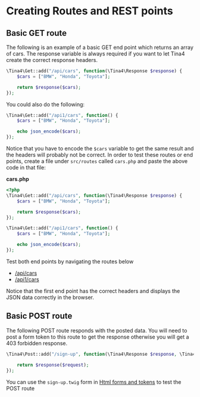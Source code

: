 # Creating Routes and REST points


## Basic GET route

The following is an example of a basic GET end point which returns an array of cars.  The response variable is always required if you want to let Tina4 create the correct response headers.

```php
\Tina4\Get::add("/api/cars", function(\Tina4\Response $response) {
    $cars = ["BMW", "Honda", "Toyota"];

    return $response($cars);
});
```

You could also do the following:

```php
\Tina4\Get::add("/api1/cars", function() {
    $cars = ["BMW", "Honda", "Toyota"];

    echo json_encode($cars);
});
```

Notice that you have to encode the `$cars` variable to get the same result and the headers will probably not be correct.
In order to test these routes or end points, create a file under `src/routes` called `cars.php` and paste the above code in that file:

**cars.php**
```php
<?php
\Tina4\Get::add("/api/cars", function(\Tina4\Response $response) {
    $cars = ["BMW", "Honda", "Toyota"];

    return $response($cars);
});

\Tina4\Get::add("/api1/cars", function() {
    $cars = ["BMW", "Honda", "Toyota"];

    echo json_encode($cars);
});
```
Test both end points by navigating the routes below

- [/api/cars](http://127.0.0.1:7145/api/cars)
- [/api1/cars](http://127.0.0.1:7145/api1/cars)

Notice that the first end point has the correct headers and displays the JSON data correctly in the browser.

## Basic POST route

The following POST route responds with the posted data.  You will need to post a form token to this route to get the response otherwise you will get a 403 forbidden response.

```php
\Tina4\Post::add("/sign-up", function(\Tina4\Response $response, \Tina4\Request $request) {
    
    return $response($request);
});
```

You can use the `sign-up.twig` form in [Html forms and tokens](/getting-started/php/-Basics/b-html-forms-and-tokens/) to test the POST route